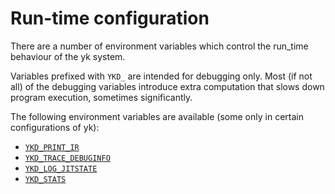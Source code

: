 # Run-time configuration

There are a number of environment variables which control the run_time
behaviour of the yk system.

Variables prefixed with `YKD_` are intended for debugging only. Most (if not
all) of the debugging variables introduce extra computation that slows down
program execution, sometimes significantly.

The following environment variables are available (some only in certain configurations of yk):

* [`YKD_PRINT_IR`](/dev/understanding_traces.html#ykd_print_ir)
* [`YKD_TRACE_DEBUGINFO`](/dev/understanding_traces.html#ykd_trace_debuginfo)
* [`YKD_LOG_JITSTATE`](/dev/understanding_traces.html#ykd_log_jitstate)
* [`YKD_STATS`](/dev/profiling.html#jit-statistics)
